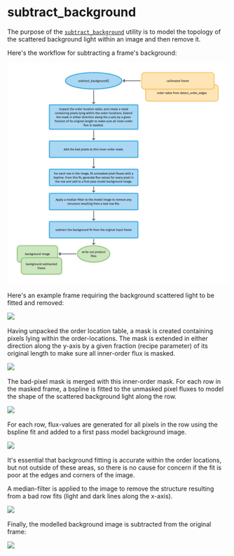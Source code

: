 # subtract_background

The purpose of the [`subtract_background`](#soxspipe.commonutils.subtract_background) utility is to model the topology of the scattered background light within an image and then remove it.

Here's the workflow for subtracting a frame's background:

![](subtract_background.png)

Here's an example frame requiring the background scattered light to be fitted and removed:

[![](https://live.staticflickr.com/65535/51236661920_a034db6805_b.jpg)](https://live.staticflickr.com/65535/51236661920_a034db6805_b.jpg)

Having unpacked the order location table, a mask is created containing pixels lying within the order-locations. The mask is extended in either direction along the y-axis by a given fraction (recipe parameter) of its original length to make sure all inner-order flux is masked.

[![](https://live.staticflickr.com/65535/51235592981_e42aafbe63_b.jpg)](https://live.staticflickr.com/65535/51235592981_e42aafbe63_b.jpg)

The bad-pixel mask is merged with this inner-order mask. For each row in the masked frame, a bspline is fitted to the unmasked pixel fluxes to model the shape of the scattered background light along the row.

[![](https://live.staticflickr.com/65535/51234447259_1e10610df3_b.jpg)](https://live.staticflickr.com/65535/51234447259_1e10610df3_b.jpg)

For each row, flux-values are generated for all pixels in the row using the bspline fit and added to a first pass model background image. 

[![](https://live.staticflickr.com/65535/51236365319_8578f5f4f9_b.jpg)](https://live.staticflickr.com/65535/51236365319_8578f5f4f9_b.jpg)

It's essential that background fitting is accurate within the order locations, but not outside of these areas, so there is no cause for concern if the fit is poor at the edges and corners of the image.

A median-filter is applied to the image to remove the structure resulting from a bad row fits (light and dark lines along the x-axis).

[![](https://live.staticflickr.com/65535/51234884582_5fd181c063_b.jpg)](https://live.staticflickr.com/65535/51234884582_5fd181c063_b.jpg)

Finally, the modelled background image is subtracted from the original frame:

[![](https://live.staticflickr.com/65535/51236665480_2e269e7049_b.jpg)](https://live.staticflickr.com/65535/51236665480_2e269e7049_b.jpg)
